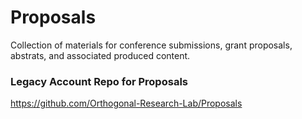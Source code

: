 # Proposals
Collection of materials for conference submissions, grant proposals, abstrats, and associated produced content. 


### Legacy Account Repo for Proposals
https://github.com/Orthogonal-Research-Lab/Proposals
